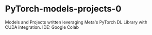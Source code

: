# PyTorch-models-projects-0
Models and Projects written leveraging Meta's PyTorch DL Library with CUDA integration. 
IDE: Google Colab
